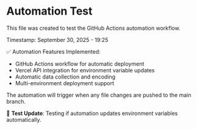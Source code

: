 # Automation Test

This file was created to test the GitHub Actions automation workflow.

Timestamp: September 30, 2025 - 19:25

✅ Automation Features Implemented:
- GitHub Actions workflow for automatic deployment
- Vercel API integration for environment variable updates
- Automatic data collection and encoding
- Multi-environment deployment support

The automation will trigger when any file changes are pushed to the main branch.

🔧 **Test Update**: Testing if automation updates environment variables automatically.